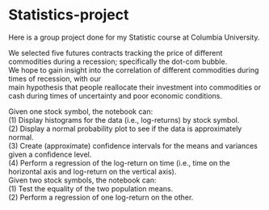 # Statistics-project
Here is a group project done for my Statistic course at Columbia University.  

We selected five futures contracts tracking the price of different commodities during a recession; specifically the dot-com bubble.   
We hope to gain insight into the correlation of different commodities during times of recession, with our  
main hypothesis that people reallocate their investment into commodities or cash during times of uncertainty and poor economic conditions.  



Given one stock symbol, the notebook can:    
(1) Display histograms for the data (i.e., log-returns) by stock symbol.   
(2) Display a normal probability plot to see if the data is approximately normal.   
(3) Create (approximate) confidence intervals for the means and variances given a confidence level.   
(4) Perform a regression of the log-return on time (i.e., time on the horizontal axis and log-return on the vertical axis).  
Given two stock symbols, the notebook can:   
(1) Test the equality of the two population means.   
(2) Perform a regression of one log-return on the other.
